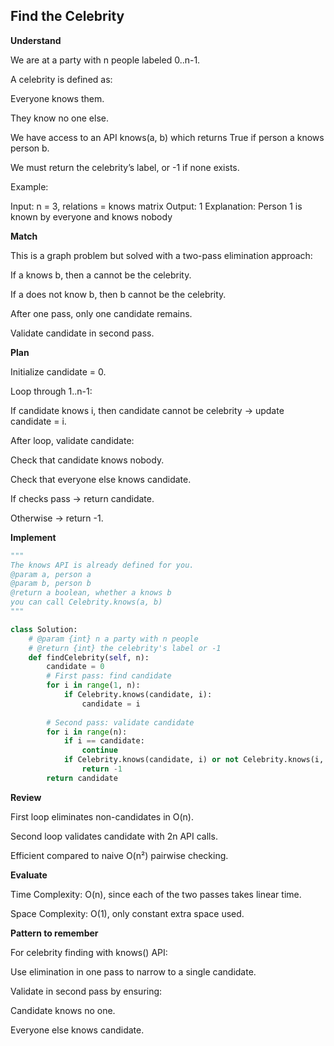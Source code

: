 ## Find the Celebrity
**Understand**

We are at a party with n people labeled 0..n-1.

A celebrity is defined as:

Everyone knows them.

They know no one else.

We have access to an API knows(a, b) which returns True if person a knows person b.

We must return the celebrity’s label, or -1 if none exists.

Example:

Input: n = 3, relations = knows matrix
Output: 1
Explanation: Person 1 is known by everyone and knows nobody

**Match**

This is a graph problem but solved with a two-pass elimination approach:

If a knows b, then a cannot be the celebrity.

If a does not know b, then b cannot be the celebrity.

After one pass, only one candidate remains.

Validate candidate in second pass.

**Plan**

Initialize candidate = 0.

Loop through 1..n-1:

If candidate knows i, then candidate cannot be celebrity → update candidate = i.

After loop, validate candidate:

Check that candidate knows nobody.

Check that everyone else knows candidate.

If checks pass → return candidate.

Otherwise → return -1.

**Implement**
```py
"""
The knows API is already defined for you.
@param a, person a
@param b, person b
@return a boolean, whether a knows b
you can call Celebrity.knows(a, b)
"""

class Solution:
    # @param {int} n a party with n people
    # @return {int} the celebrity's label or -1
    def findCelebrity(self, n):
        candidate = 0
        # First pass: find candidate
        for i in range(1, n):
            if Celebrity.knows(candidate, i):
                candidate = i
        
        # Second pass: validate candidate
        for i in range(n):
            if i == candidate:
                continue
            if Celebrity.knows(candidate, i) or not Celebrity.knows(i, candidate):
                return -1
        return candidate
```
**Review**

First loop eliminates non-candidates in O(n).

Second loop validates candidate with 2n API calls.

Efficient compared to naive O(n²) pairwise checking.

**Evaluate**

Time Complexity: O(n), since each of the two passes takes linear time.

Space Complexity: O(1), only constant extra space used.

**Pattern to remember**

For celebrity finding with knows() API:

Use elimination in one pass to narrow to a single candidate.

Validate in second pass by ensuring:

Candidate knows no one.

Everyone else knows candidate.